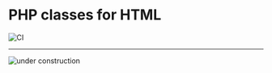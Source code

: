 # PHP classes for HTML

![CI](https://github.com/mysiar/html-in-php/workflows/CI/badge.svg)

<hr>

![under construction](https://res.mysiar.dev/img/under-construction-keyboard-640.jpg)
